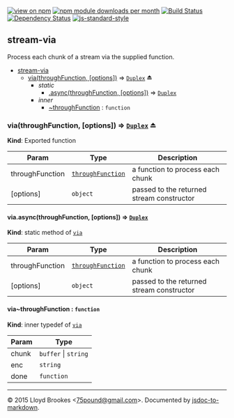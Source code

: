 [![view on npm](http://img.shields.io/npm/v/stream-via.svg)](https://www.npmjs.org/package/stream-via)
[![npm module downloads per month](http://img.shields.io/npm/dm/stream-via.svg)](https://www.npmjs.org/package/stream-via)
[![Build Status](https://travis-ci.org/75lb/stream-via.svg?branch=master)](https://travis-ci.org/75lb/stream-via)
[![Dependency Status](https://david-dm.org/75lb/stream-via.svg)](https://david-dm.org/75lb/stream-via)
[![js-standard-style](https://img.shields.io/badge/code%20style-standard-brightgreen.svg)](https://github.com/feross/standard)

<a name="module_stream-via"></a>
## stream-via
Process each chunk of a stream via the supplied function.


* [stream-via](#module_stream-via)
    * [via(throughFunction, [options])](#exp_module_stream-via--via) ⇒ <code>[Duplex](https://nodejs.org/api/stream.html#stream_class_stream_duplex)</code> ⏏
        * _static_
            * [.async(throughFunction, [options])](#module_stream-via--via.async) ⇒ <code>[Duplex](https://nodejs.org/api/stream.html#stream_class_stream_duplex)</code>
        * _inner_
            * [~throughFunction](#module_stream-via--via..throughFunction) : <code>function</code>

<a name="exp_module_stream-via--via"></a>
### via(throughFunction, [options]) ⇒ <code>[Duplex](https://nodejs.org/api/stream.html#stream_class_stream_duplex)</code> ⏏
**Kind**: Exported function  

| Param | Type | Description |
| --- | --- | --- |
| throughFunction | <code>[throughFunction](#module_stream-via--via..throughFunction)</code> | a function to process each chunk |
| [options] | <code>object</code> | passed to the returned stream constructor |

<a name="module_stream-via--via.async"></a>
#### via.async(throughFunction, [options]) ⇒ <code>[Duplex](https://nodejs.org/api/stream.html#stream_class_stream_duplex)</code>
**Kind**: static method of <code>[via](#exp_module_stream-via--via)</code>  

| Param | Type | Description |
| --- | --- | --- |
| throughFunction | <code>[throughFunction](#module_stream-via--via..throughFunction)</code> | a function to process each chunk |
| [options] | <code>object</code> | passed to the returned stream constructor |

<a name="module_stream-via--via..throughFunction"></a>
#### via~throughFunction : <code>function</code>
**Kind**: inner typedef of <code>[via](#exp_module_stream-via--via)</code>  

| Param | Type |
| --- | --- |
| chunk | <code>buffer</code> &#124; <code>string</code> | 
| enc | <code>string</code> | 
| done | <code>function</code> | 


* * *

&copy; 2015 Lloyd Brookes \<75pound@gmail.com\>. Documented by [jsdoc-to-markdown](https://github.com/jsdoc2md/jsdoc-to-markdown).
